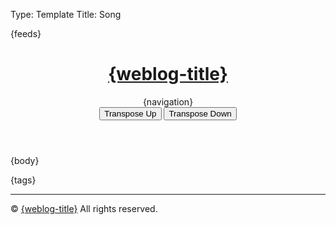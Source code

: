 Type: Template
Title: Song

<!DOCTYPE html>
<html lang="en">
<head>
<title>{weblog-title}{separator}{post-title}</title>
<meta charset="utf-8">
<meta name="viewport" content="width=device-width, initial-scale=1">
{feeds}
<link rel="stylesheet" href='https://kenei.weblog.lol/files/style.css'>
<style>
@import url('https://fonts.googleapis.com/css2?family=Source+Code+Pro:wght@400;700&family=Merriweather:wght@400;700&family=Open+Sans:wght@400;700&display=swap');
@import url('https://static.omg.lol/type/fontawesome-free/css/all.css');
</style>
</head>
<body>

<header>
	<h1 class="weblog-title"><a href="{base-path}">{weblog-title}</a></h1>
	{navigation}
	<script src="https://kenei.weblog.lol/files/update-year.js" defer></script>
	<script src="https://kenei.weblog.lol/files/collapse-code.js" defer></script>
	<!-- Add buttons for transposing -->
    <div>
        <button class="transpose-btn" onclick="transposeChords(1)">Transpose Up</button>
        <button class="transpose-btn" onclick="transposeChords(-1)">Transpose Down</button>
    </div>
</header>

<main>

{body}

<aside class="post-tags">
	{tags}
</aside>

<hr>

</main>

<footer>
    <p>&copy; <span id="current-year"></span> <a href="{base-path}">{weblog-title}</a> All rights reserved.</p>
</footer>
<script>
    // Define the mapping for chords
    const chordArray = ["C", "C#", "D", "D#", "E", "F", "F#", "G", "G#", "A", "A#", "B"];
    const flatChordArray = ["C", "Db", "D", "Eb", "E", "F", "Gb", "G", "Ab", "A", "Bb", "B"];

	function transposeChord(chord, semitones) {
		const match = chord.match(/^([A-G])([#b]?)(.*)$/);  // Match root note and suffix
		if (!match) return chord;  // If it's not a valid chord, return as-is

		console.log("match", match)
		const root = match[1];  // The root note (e.g., C, G, A)l
		const accidental = match[2];  // The accidental (e.g., #, b)
		const suffix = match[3];  // The suffix (e.g., m, 7, /F)

		// Determine the current index in either the sharp or flat chord array
		let index = chordArray.indexOf(root + accidental);
		if (index === -1) {
			index = flatChordArray.indexOf(root + accidental);
		}

		if (index === -1) return chord;  // If the root is not found, return the original chord

		// Calculate the new index with wrapping
		const newIndex = (index + semitones + 12) % 12;
		console.log("newIndex", newIndex)

		// Choose the new chord name based on preference for sharps or flats
		const newChord = chordArray[newIndex];
		console.log("newChord", newChord)

		// Return the transposed chord with the original suffix
		return newChord + suffix;
	}

    // Function to transpose all chords on the page
    function transposeChords(semitones) {
        const chords = document.querySelectorAll('.chordpro-chord');

        chords.forEach(chord => {
            let originalChord = chord.textContent.trim();
            let transposedChord = transposeChord(originalChord, semitones);
            chord.textContent = transposedChord;
        });
    }

    // Set the current year
	document.getElementById('current-year').textContent = new Date().getFullYear();
</script>
</body>
</html>
